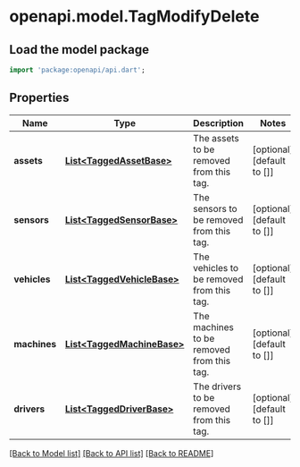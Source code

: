 # openapi.model.TagModifyDelete

## Load the model package
```dart
import 'package:openapi/api.dart';
```

## Properties
Name | Type | Description | Notes
------------ | ------------- | ------------- | -------------
**assets** | [**List&lt;TaggedAssetBase&gt;**](TaggedAssetBase.md) | The assets to be removed from this tag. | [optional] [default to []]
**sensors** | [**List&lt;TaggedSensorBase&gt;**](TaggedSensorBase.md) | The sensors to be removed from this tag. | [optional] [default to []]
**vehicles** | [**List&lt;TaggedVehicleBase&gt;**](TaggedVehicleBase.md) | The vehicles to be removed from this tag. | [optional] [default to []]
**machines** | [**List&lt;TaggedMachineBase&gt;**](TaggedMachineBase.md) | The machines to be removed from this tag. | [optional] [default to []]
**drivers** | [**List&lt;TaggedDriverBase&gt;**](TaggedDriverBase.md) | The drivers to be removed from this tag. | [optional] [default to []]

[[Back to Model list]](../README.md#documentation-for-models) [[Back to API list]](../README.md#documentation-for-api-endpoints) [[Back to README]](../README.md)


